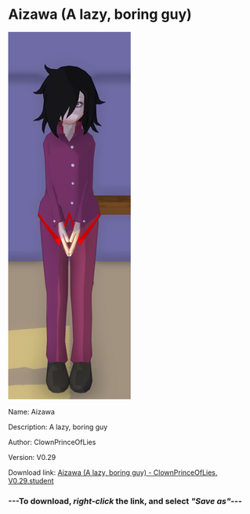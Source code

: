 # Aizawa (A lazy, boring guy)

<img src = "https://raw.githubusercontent.com/Arbiter1223/Daigaku-Gurashi-Custom-Students/master/Students/Files/Aizawa%20(A%20lazy%2C%20boring%20guy).png">

Name: Aizawa

Description: A lazy, boring guy

Author: ClownPrinceOfLies

Version: V0.29

Download link: <a href="https://raw.githubusercontent.com/Arbiter1223/Daigaku-Gurashi-Custom-Students/master/Students/Files/Aizawa%20(A%20lazy%2C%20boring%20guy)%20-%20ClownPrinceOfLies%2C%20V0.29.student">Aizawa (A lazy, boring guy) - ClownPrinceOfLies, V0.29.student</a>

### ---**To download, _right-click_ the link, and select _"Save as"_**---
